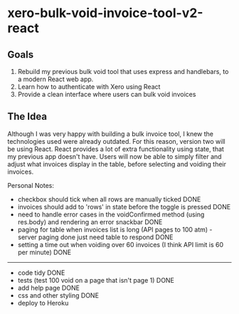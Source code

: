 # xero-bulk-void-invoice-tool-v2-react

## Goals

1. Rebuild my previous bulk void tool that uses express and handlebars, to a modern React web app. 
2. Learn how to authenticate with Xero using React 
3. Provide a clean interface where users can bulk void invoices

## The Idea

Although I was very happy with building a bulk invoice tool, I knew the technologies used were already outdated. For this 
reason, version two will be using React. React provides a lot of extra functionality using state, that my previous
 app doesn't have. Users will now be able to simply filter and adjust what invoices display in the table, before selecting 
 and voiding their invoices.

Personal Notes: 
- checkbox should tick when all rows are manually ticked  DONE
- invoices should add to 'rows' in state before the toggle is pressed DONE
- need to handle error cases in the voidConfirmed method (using res.body) and rendering an error snackbar DONE
- paging for table when invoices list is long (API pages to 100 atm) - server paging done just need table to respond DONE
- setting a time out when voiding over 60 invoices (I think API limit is 60 per minute) DONE
-------------------
- code tidy DONE
- tests (test 100 void on a page that isn't page 1) DONE
- add help page DONE
- css and other styling DONE
- deploy to Heroku

